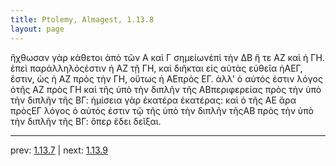 ```yaml
---
title: Ptolemy, Almagest, 1.13.8
layout: page
---
```


ἤχθωσαν γὰρ κάθετοι ἀπὸ τῶν Α καὶ Γ σημείωνἐπὶ τὴν ΔΒ ἥ τε ΑΖ καὶ ἡ ΓΗ. ἐπεὶ παράλληλόςἐστιν ἡ ΑΖ τῇ ΓΗ, καὶ διῆκται εἰς αὐτὰς εὐθεῖα ἡΑΕΓ, ἔστιν, ὡς ἡ ΑΖ πρὸς τὴν ΓΗ, οὕτως ἡ ΑΕπρὸς ΕΓ. ἀλλ' ὁ αὐτός ἐστιν λόγος ὁτῆς ΑΖ πρὸς ΓΗ καὶ τῆς ὑπὸ τὴν διπλῆν τῆς ΑΒπεριφερείας πρὸς τὴν ὑπὸ τὴν διπλῆν τῆς ΒΓ: ἡμίσεια γὰρ ἑκατέρα ἑκατέρας: καὶ ὁ τῆς ΑΕ ἄρα πρὸςΕΓ λόγος ὁ αὐτός ἐστιν τῷ τῆς ὑπὸ τὴν διπλῆν τῆςΑΒ πρὸς τὴν ὑπὸ τὴν διπλῆν τῆς ΒΓ: ὅπερ ἔδει δεῖξαι.

---

prev: [1.13.7](../1.13.7/) | next: [1.13.9](../1.13.9/)

